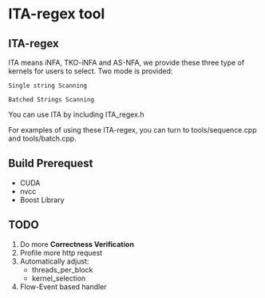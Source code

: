 # ITA-regex tool

## ITA-regex

ITA means iNFA, TKO-iNFA and AS-NFA, we provide these three type of kernels for users to select.
Two mode is provided:
```
Single string Scanning

Batched Strings Scanning
```
You can use ITA by including ITA_regex.h

For examples of using these ITA-regex, you can turn to tools/sequence.cpp and tools/batch.cpp.

## Build Prerequest

- CUDA
- nvcc
- Boost Library

## TODO

1. Do more **Correctness Verification**
2. Profile more http request
3. Automatically adjust:
    - threads_per_block
    - kernel_selection
4. Flow-Event based handler